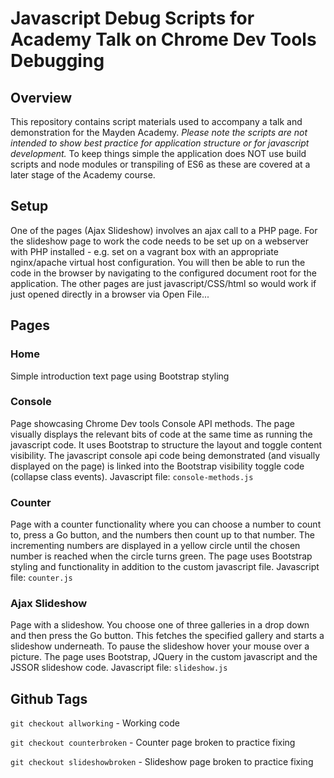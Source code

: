 # Javascript Debug Scripts for Academy Talk on Chrome Dev Tools Debugging

## Overview
This repository contains script materials used to accompany a talk and demonstration for the Mayden Academy. *Please note the scripts are not intended to show best practice for application structure or for javascript development.* To keep things simple the application does NOT use build scripts and node modules or transpiling of ES6 as these are covered at a later stage of the Academy course.


## Setup
One of the pages (Ajax Slideshow) involves an ajax call to a PHP page. For the slideshow page to work the code needs to be set up on a webserver with PHP installed - e.g. set on a vagrant box with an appropriate nginx/apache virtual host configuration. You will then be able to run the code in the browser by navigating to the configured document root for the application. The other pages are just javascript/CSS/html so would work if just opened directly in a browser via Open File...

## Pages

### Home
Simple introduction text page using Bootstrap styling

### Console
Page showcasing Chrome Dev tools Console API methods. The page visually displays the relevant bits of code at the same time as running the javascript code. It uses Bootstrap to structure the layout and toggle content visibility. The javascript console api code being demonstrated (and visually displayed on the page) is linked into the Bootstrap visibility toggle code (collapse class events).
Javascript file: `console-methods.js`

### Counter
Page with a counter functionality where you can choose a number to count to, press a Go button, and the numbers then count up to that number. The incrementing numbers are displayed in a yellow circle until the chosen number is reached when the circle turns green. The page uses Bootstrap styling and functionality in addition to the custom javascript file.
Javascript file: `counter.js`

### Ajax Slideshow
Page with a slideshow. You choose one of three galleries in a drop down and then press the Go button. This fetches the specified gallery and starts a slideshow underneath. To pause the slideshow hover your mouse over a picture. The page uses Bootstrap, JQuery in the custom javascript and the JSSOR slideshow code.
Javascript file: `slideshow.js`

## Github Tags
 `git checkout allworking` - Working code 
 
 `git checkout counterbroken` - Counter page broken to practice fixing
 
 `git checkout slideshowbroken` - Slideshow page broken to practice fixing
